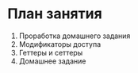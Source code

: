 # План занятия

01. Проработка домашнего задания
02. Модификаторы доступа
03. Геттеры и сеттеры
04. Домашнее задание